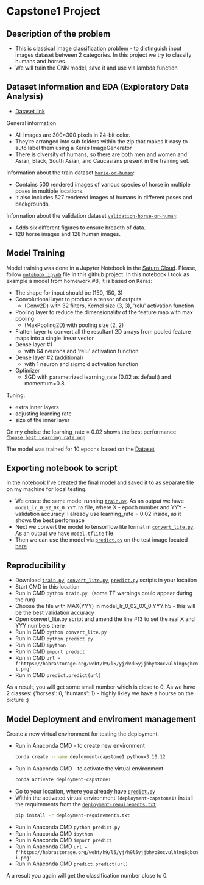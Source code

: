 # Capstone1 Project


## Description of the problem
- This is classical image classification problem - to distinguish input images dataset between 2 categories. In this project we try to classify humans and horses.
- We will train the CNN model, save it and use via lambda function


## Dataset Information and EDA (Exploratory Data Analysis)
- [Dataset link](http://laurencemoroney.com/horses-or-humans-dataset)

General information
- All Images are 300×300 pixels in 24-bit color.
- They’re arranged into sub folders within the zip that makes it easy to auto label them using a Keras ImageGenerator
- There is diversity of humans, so there are both men and women and Asian, Black, South Asian, and Caucasians present in the training set.

Information about the train dataset [`horse-or-human`](horse-or-human):
- Contains 500 rendered images of various species of horse in multiple poses in multiple locations.
- It also includes 527 rendered images of humans in different poses and backgrounds.

Information about the validation dataset [`validation-horse-or-human`](validation-horse-or-human):
- Adds six different figures to ensure breadth of data.
- 128 horse images and 128 human images.


## Model Training
Model training was done in a Jupyter Notebook in the [Saturn Cloud](https://app.community.saturnenterprise.io/dash/o/community/resources). Please, follow [`notebook.ipynb`](notebook.ipynb) file in this github project. In this notebook I took as example a model from homework #8, it is based on Keras:
- The shape for input should be (150, 150, 3)
- Convolutional layer to produce a tensor of outputs
  - (Conv2D) with 32 filters, Kernel size (3, 3), 'relu' activation function
- Pooling layer to reduce the dimensionality of the feature map with max pooling
  - (MaxPooling2D) with pooling size (2, 2)
- Flatten layer to convert all the resultant 2D arrays from pooled feature maps into a single linear vector
- Dense layer #1
  - with 64 neurons and 'relu' activation function
- Dense layer #2 (additional)
  - with 1 neuron and sigmoid activation function
- Optimizer
  - SGD with parametrized learning_rate (0.02 as default) and momentum=0.8
 
Tuning:
- extra inner layers
- adjusting learning rate
- size of the inner layer

On my choise the learning_rate = 0.02 shows the best performance [`Choose_best_Learning_rate.png`](Choose_best_Learning_rate.png)


The model was trained for 10 epochs based on the [Dataset](http://laurencemoroney.com/horses-or-humans-dataset)


## Exporting notebook to script
In the notebook I've created the final model and saved it to as separate file on my machine for local testing.
- We create the same model running [`train.py`](train.py). As an output we have `model_lr_0_02_0X_0.YYY.h5` file, where X - epoch number and YYY - validation accuracy. I already use learning_rate = 0.02 inside, as it shows the best performace
- Next we convert the model to tensorflow lite format in [`convert_lite.py`](convert_lite.py). As an output we have `model.tflite` file
- Then we can use the model via [`predict.py`](predict.py) on the test image located [here](https://habrastorage.org/webt/h9/l5/yj/h9l5yjjbhyo8ocvulhlmg6gbcni.png)


## Reproducibility
- Download [`train.py`](train.py), [`convert_lite.py`](convert_lite.py), [`predict.py`](predict.py) scripts in your location
- Start CMD in this location
- Run in CMD ```python train.py ``` (some TF warnings could appear during the run)
- Choose the file with MAX(YYY) in model_lr_0_02_0X_0.YYY.h5 - this will be the best validation accuracy
- Open convert_lite.py script and amend the line #13 to set the real X and YYY numbers there 
- Run in CMD ```python convert_lite.py ```
- Run in CMD ```python predict.py ```
- Run in CMD ```ipython ```
- Run in CMD ```import predict ```
- Run in CMD ```url = f'https://habrastorage.org/webt/h9/l5/yj/h9l5yjjbhyo8ocvulhlmg6gbcni.png' ```
- Run in CMD ```predict.predict(url) ```

As a result, you will get some small number which is close to 0. As we have 2 classes: {'horses': 0, 'humans': 1} - highly likley we have a hourse on the picture :) 


## Model Deployment and enviroment management
Create a new virtual environment for testing the deployment.

- Run in Anaconda CMD - to create new environment 
    ```bash
    conda create --name deployment-capstone1 python=3.10.12
    ```	
- Run in Anaconda CMD - to activate the virtual environment
    ```bash
    conda activate deployment-capstone1
    ```
- Go to your location, where you already have [`predict.py`](predict.py)
- Within the activated virtual environment `(deployment-capstone1)` install the requirements from the [`deployment-requirements.txt`](deployment-requirements.txt) 
    ```bash
    pip install -r deployment-requirements.txt
    ```
- Run in Anaconda CMD ```python predict.py ```
- Run in Anaconda CMD ```ipython ```
- Run in Anaconda CMD ```import predict ```
- Run in Anaconda CMD ```url = f'https://habrastorage.org/webt/h9/l5/yj/h9l5yjjbhyo8ocvulhlmg6gbcni.png' ```
- Run in Anaconda CMD ```predict.predict(url) ```

A a result you again will get the classification number close to 0.
